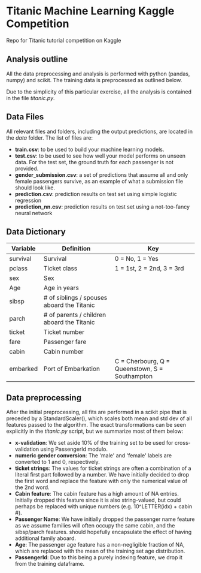 # Titanic Machine Learning Kaggle Competition
Repo for Titanic tutorial competition on Kaggle

## Analysis outline

All the data preprocessing and analysis is performed with python (pandas, numpy) and scikit. 
The training data is preprocessed as outlined below.

Due to the simplicity of this particular exercise, all the analysis is contained in the file _titanic.py_.

## Data Files

All relevant files and folders, including the output predictions, are located in the _data_ folder.
The list of files are:

- __train.csv__: to be used to build your machine learning models.
- __test.csv__: to be used to see how well your model performs on unseen data. For the test set, the ground truth for each passenger is not provided. 
- <b>gender_submission.csv</b>: a set of predictions that assume all and only female passengers survive, as an example of what a submission file should look like.
- __prediction.csv__: prediction results on test set using simple logistic regression
- <b>prediction\_nn.csv</b>: prediction results on test set using a not-too-fancy neural network

## Data Dictionary
| Variable	| Definition			| Key 				|
|---		|---				|---				|
| survival 	| Survival 			| 0 = No, 1 = Yes		|
| pclass 	| Ticket class 			| 1 = 1st, 2 = 2nd, 3 = 3rd	|
| sex 		| Sex 				|				|
| Age 		| Age in years 			|				|
| sibsp 	| # of siblings / spouses aboard the Titanic 	|		|
| parch 	| # of parents / children aboard the Titanic 	|		|
| ticket 	| Ticket number 		|				|
| fare 		| Passenger fare 		|				|
| cabin 	| Cabin number 			|				|
| embarked 	| Port of Embarkation 		| C = Cherbourg, Q = Queenstown, S = Southampton |

## Data preprocessing

After the initial preprocessing, all fits are performed in a scikit pipe that is preceded by a StandardScaler(), which
scales both mean and std dev of all features passed to the algorithm. The exact transformations can be seen explicitly
in the _titanic.py_ script, but we summarize most of them below:

- __x-validation__: We set aside 10% of the training set to be used for cross-validation using PassengerId modulo.
- __numeric gender conversion__: The 'male' and 'female' labels are converted to 1 and 0, respectively.
- __ticket strings__: The values for ticket strings are often a combination of a literal first part followed by a number. 
We have initially decided to drop the first word and replace the feature with only the numerical value of the 2nd word.
- __Cabin feature__: The cabin feature has a high amount of NA entries. Initially dropped this feature since it is also string-valued, but
could perhaps be replaced with unique numbers (e.g. 10^LETTER(idx) + cabin #).
- __Passenger Name__: We have initially dropped the passenger name feature as we assume families will often occupy the same cabin, and the sibsp/parch features.
should hopefully encapsulate the effect of having additional family aboard.
- __Age__: The passenger age feature has a non-negligible fraction of NA, which are replaced with the mean of the training set age distribution.
- __PassengerId__: Due to this being a purely indexing feature, we drop it from the training dataframe.
